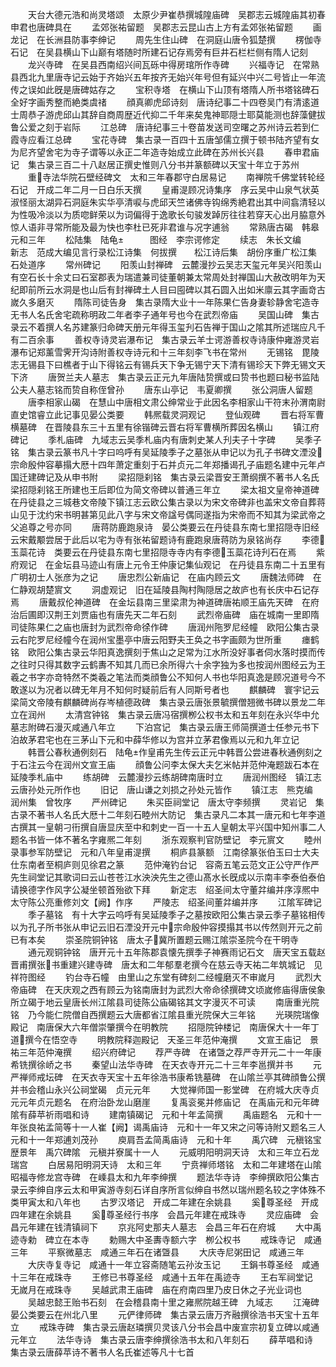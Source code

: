 <!-- { "loadSidebar": true } -->
　　天台大德元浩和尚灵塔颂　太原少尹崔恭撰城隍庙碑　吴郡志云城隍庙其初春申君也唐碑具在
　　孟郊张祐留题　吴郡志云昆山古上方有孟郊张祐留题
　　画龙记　在长洲县防事李绅记
　　周先生住山碑　在洞庭山唐令狐楚撰
　　楞伽寺石记　在吴县横山下山巅有塔随时所建石记存焉旁有巨井石栏栏侧有隋人记刻
　　龙兴寺碑　在吴县西南绍兴间瓦砾中得房琯所作寺碑
　　兴福寺记　在常熟县西北九里唐寺记云始于齐始兴五年按齐无始兴年号但有延兴中兴二号皆止一年流传之误如此旣是唐碑姑存之
　　宝积寺塔　在横山下山顶有塔隋人所书塔铭碑石全好字画秀整而絶类虞禇
　　顔真卿虎邱诗刻　唐诗纪事二十四卷吴门有清逺道士周恭子游虎邱山其辞自商周歴近代抑二千年来矣鬼神耶隠士耶莫能测也辞藻健拔鲁公爱之刻于岩际
　　江总碑　唐诗纪事三十卷苗发送司空曙之苏州诗云若到仁霞寺应看江总碑
　　宝花寺碑　集古录一百四十五唐邹儒立撰于顿书陆齐望有女为尼齐望舍宅为寺子谓等以永正二年造寺始成立此碑在苏州长兴县
　　春申君庙记　集古录三百二十八赵居正撰史惟则八分书并篆额碑以天宝十年立于苏州
　　重寺法华院石壁经碑文　太和三年春郡守白居易记
　　南禅院千佛堂转轮经石记　开成二年二月一日白乐天撰
　　皇甫湜顾况诗集序　序云吴中山泉气状英淑怪丽太湖异石洞庭朱实华亭清唳与虎邱天竺诸佛寺钩绵秀絶君出其中间翕清轻以为性吸冷淡以为质唿鲜荣以为词偏得于逸歌长句骏发踔厉往往若穿天心出月脇意外惊人语非寻常所能及最为快也李杜已死非君谁与况字逋翁
　　常熟唐古碣　韩皋元和三年
　　松陆集　陆龟　　　图经　李宗谔修定
　　续志　朱长文编　　　新志　范成大编见言行录松江诗集　何拔撰　　松江诗后集　胡份序重广松江集　石处道序
　　常州碑记
　　阳羡山封禅碑　云麓漫抄云吴志天玺元年吴兴阳羡山有空石长十余丈曰石室郡表为瑞遣兼司徒董朝兼太常周处封禅国山大赦改明年为天纪即前所云水洞是也山后有封禅碑土人目曰囤碑以其石圆入出如米廪云其字画竒古嵗久多磨灭
　　隋陈司徒告身　集古录隋大业十一年陈果仁告身妻轸静舍宅造寺无书人名氏舍宅疏称明政二年者李子通年号也今在武烈帝庙
　　吴国山碑　集古录云不着撰人名苏建篆归命碑天册元年得玉玺刋石告禅于国山之隂其所述瑞应凡千有二百余事
　　善权寺诗灵岩瀑布记　集古录云羊士谔游善权寺诗康仲雍游灵岩瀑布记郑薰雪霁开沟诗附善权寺诗元和十三年刻李飞书在常州
　　无锡铭　毘陵志无锡县下曰樵者于山下得铭云有锡兵天下争无锡宁天下清有锡珍天下弊无锡文天下济
　　唐贺兰夫人墓志　集古录云正元九年唐陆贽撰或曰贽书也题曰秘书监陆公夫人墓志铭而贽自称侄曾孙
　　唐东山亭记　韦夏卿撰
　　张公洞唐人留题
　　唐李相家山碣　在慧山中唐相文肃公绅常业于此因名李相家山干符末孙渭南尉直史馆睿立此记事见晏公类要
　　韩熈载灵洞观记
　　登仙观碑
　　晋右将军曹横墓碑　在晋陵县东三十五里有徐锴碑云晋右将军曹横所葬因名横山
　　镇江府碑记
　　季札庙碑　九域志云吴季札庙内有唐刺史某人刋夫子十字碑
　　吴季子铭　集古录云篆书凡十字曰呜呼有吴延陵季子之墓张从申记以为孔子书碑文湮没宗命殷仲容摹搨大厯十四年萧定重刻于石并贞元二年郑播谒孔子庙题名建中元年卢国迁建碑记及从申书附
　　梁招隠刹铭　集古录云梁晋安王萧纲撰不著书人名氏梁招隠刹铭王所建也王后即位为简文帝碑以普通三年立
　　梁太祖文皇帝神道碑　在丹徒县之三城巷文帝陵下镇江志云欧公集古录以为宋文帝碑非也盖宋文帝自葬蒋山见于沈约宋书明甚第见此八字与宋文帝諡号偶同遂指为宋帝而不知其为梁武帝之父追尊之号亦同
　　唐蒋防鹿跑泉诗　晏公类要云在丹徒县东南七里招隠寺旧经云宋戴颙尝居于此后以宅为寺有张祐留题诗有鹿跑泉唐蒋防为泉铭尚存
　　李德玉蘂花诗　类要云在丹徒县东南七里招隠寺寺内有李德玉蘂花诗刋石在焉
　　紫府观记　在金坛县马迹山有唐上元令王仲康记集仙观记　在丹徒县东南二十五里有广明初士人张彦为之记
　　唐忠烈公新庙记　在庙内顾云文
　　唐魏法师碑　在仁静观胡楚賔文
　　洞虚观记　旧在延陵县陶村陶隠居之故庐也有长庆中石记存焉
　　唐戴叔伦神道碑　在金坛县南三里梁肃为神道碑唐祐顺王庙先天碑　在府治后圃即汉荆王刘贾庙也有唐先天二年石刻
　　武烈帝庙碑　庙在城南一里即隋司徒陈果仁之庙也唐封为武烈帝命徐作碑
　　唐润州陁罗尼经幢　欧阳公集古录云右陀罗尼经幢今在润州宝墨亭中唐云阳野夫王奂之书字画颇为世所重
　　瘗鹤铭　欧阳公集古录云华阳真逸撰刻于焦山之足常为江水所没好事者伺水落时摸而传之往时只得其数字云鹤夀不知其几而已余所得六十余字独为多也按润州图经云为王羲之书字亦竒特然不类羲之笔法而类顔鲁公不知何人书也华阳真逸是顾况道号今不敢遂以为况者以碑无年月不知何时疑前后有人同斯号者也
　　麒麟碑　寰宇记云梁简文帝陵有麒麟碑尚存岑植德政碑　集古录云唐张景毓撰僧翘微书碑以景龙二年立在润州
　　太清宫钟铭　集古录云唐冯宿撰栁公权书太和五年刻在永兴华中允墓志附碑石漫灭咸通八年立
　　下泊宫记　集古录云唐王师简撰道士任参元书下泊故茅君宅也在三茅山下元和中薛华修以为宫并立茅君像焉以元和九年立记
　　韩晋公春秋通例刻石　陆龟作皇甫先生传云正元中韩晋公尝进春秋通例刻之于石注云今在润州文宣王庙
　　顔鲁公问李太保大夫乞米帖并范仲淹题跋石本在延陵季札庙中
　　练胡碑　云麓漫抄云练胡碑南唐时立
　　唐润州图经　镇江志云唐孙处元所作也
　　旧记　唐山谦之刘损之孙处元皆作
　　镇江志　熊克编　　　润州集　曾牧序
　　严州碑记
　　朱买臣祠堂记　唐太守李频撰
　　灵岩记　集古录不著书人名氏大厯十二年刻石睦州大防记　集古录凡二本其一唐元和七年李道古撰其一皇朝刁衎撰自唐显庆至中和刺史一百一十五人皇朝太平兴国中知州事二人题名书皆一体不著名字雍熈二年刻
　　浙东观察判官防壁记　李元賔文
　　睦州录事参军防壁记　元和八年皇甫湜撰
　　桐庐县篆额　江南徐篆张伯玉曰士大夫仕东南者至桐庐则见徐君之篆
　　范仲淹钓台记　容斋五笔云范文正公守严作严先生祠堂记其歌词曰云山苍苍江水泱泱先生之德山髙水长旣成以示南丰李泰伯泰伯请换德字作风字公凝坐顿首殆欲下拜
　　新定志　绍圣间太守董弅编并序淳熈中太守陈公亮重修刘文【阙】作序
　　严陵志　绍圣间董弅编并序
　　江隂军碑记
　　季子墓铭　有十大字云呜呼有吴延陵季子之墓按欧阳公集古录云季子墓铭相传以为孔子所书张从申记云旧石湮没开元中宗命殷仲容摸搨其书以传然则开元之前已有本矣
　　崇圣院铜钟铭　唐太子冀所置题云赐江隂崇圣院今在干明寺
　　通元观铜钟铭　唐开元十五年陈郡袁懐先撰季子神赛雨记石文　唐天宝五载赵晋甫撰张书重建兴建寺碑　唐太和二年郁羣老撰今在慈云寺天祐二年筑城记　见祥符图经
　　钓台寺石幢　由里山之东堂有碑刻二经幢磨灭不审嵗月
　　武烈大帝庙碑　在天庆观之西有顾云为铭南唐封为武烈大帝命徐撰碑文顷嵗修庙得唐侯象所立碣于地云皇唐长州江隂县司徒陈公庙碣铭其文字漫灭不可读
　　南唐重光院铭　乃今能仁院僧自西撰题云大唐都省江隂县重光院保大三年铭
　　光瑛院瑞像殿记　南唐保大六年僧崇肇撰今在明教院
　　招隠院钟楼记　南唐保大十一年丁道撰今在悟空寺
　　明教院释迦殿记　天圣三年范仲淹撰
　　文宣王庙记　景祐三年范仲淹撰
　　绍兴府碑记
　　荐严寺碑　在诸曁之荐严寺开元二十一年康希铣撰徐峤之书
　　秦望山法华寺碑　在天衣寺开元二十三年李邕撰并书
　　元严禅师戒坛碑　在天衣寺天宝十五年徐浩书康希铣墓碑　在山隂兰亭其碑顔鲁公撰并书会稽山永兴公祠堂碣　贞元元年
　　大觉禅师国一影堂碑　在府城大庆寺贞元元年贞元题名　在府治卧龙山磨崖
　　复禹衮冕并修庙记　在禹庙元和元年碑隂有薛苹祈雨唱和诗
　　建南镇碣记　元和十年孟简撰
　　禹庙题名　元和十一年张良祐孟简等十一人崔【阙】谒禹庙诗　元和十一年又宋之问等诗附又题名三人　元和十一年郑逋刘茂孙
　　庾肩吾孟简禹庙诗　元和十年
　　禹穴碑　元稹铭宝歴景年　禹穴碑隂　元稹并寮属十一人
　　元威明阳明洞天诗　太和三年立石龙瑞宫
　　白居易阳明洞天诗　太和三年
　　宁贲禅师塔铭　太和二年建塔在山隂昭福寺修龙宫寺碑　在嵊县太和九年李绅撰
　　题法华寺诗　李绅撰欧阳公集古录云李绅自序云太和甲寅游寺刻石详自序所言似绅自书然以瑞州题名较之字体殊不类甲寅太和八年也
　　古罗汉塔记　开成二年建在余姚县
　　奚尊圣经　开成四年建在余姚县
　　奚尊圣经行书序　会昌元年建在戒珠寺
　　灵应庙碑　会昌元年建在钱清镇祠下
　　京兆阿史那夫人墓志　会昌三年石在府城
　　大中禹迹寺勅　碑立在本寺
　　勅赐大中圣夀寺额六字　栁公权书
　　戒珠寺记　咸通三年
　　平察微墓志　咸通三年石在诸曁县
　　大庆寺尼粥田记　咸通三年
　　大庆寺复寺记　咸通十一年立容斋随笔云孙汝玉记
　　王鋗书尊圣经　咸通十三年在戒珠寺
　　王修已书尊圣经　咸通十五年在禹迹寺
　　王右军祠堂记　无嵗月在戒珠寺
　　吴越武肃王庙碑　庙在府南四里乃皮日休之子光业词也
　　吴越忠懿王贻书石刻　在会稽县南十里之雍熈院越王碑　九域志
　　江淹碑　晏公类要云在州北八里
　　元俨律师碑　集古录云唐万齐融撰徐浩书天宝十五年立
　　戒珠寺碑　集古录云唐赵璘撰贝灵该八分书会昌中废宣宗初复立碑以咸通元年立
　　法华寺诗　集古录云唐李绅撰徐浩书太和八年刻石
　　薛苹唱和诗　集古录云唐薛苹诗不著书人名氏崔述等凡十七首
